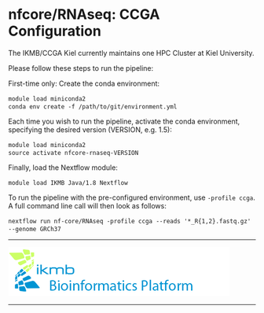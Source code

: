 # nfcore/RNAseq: CCGA Configuration

The IKMB/CCGA Kiel currently maintains one HPC Cluster at Kiel University. 

Please follow these steps to run the pipeline:

First-time only: Create the conda environment:

```
module load miniconda2
conda env create -f /path/to/git/environment.yml
```

Each time you wish to run the pipeline, activate the conda environment, specifying the desired version (VERSION, e.g. 1.5):

```
module load miniconda2
source activate nfcore-rnaseq-VERSION
```

Finally, load the Nextflow module:

```
module load IKMB Java/1.8 Nextflow
```

To run the pipeline with the pre-configured environment, use `-profile ccga`. A full command line call will then look as follows:

```
nextflow run nf-core/RNAseq -profile ccga --reads '*_R{1,2}.fastq.gz' --genome GRCh37 
``` 

---

[![IKMB](../images/IKMB_logo.png)](https://http://www.ikmb.uni-kiel.de/)

---
